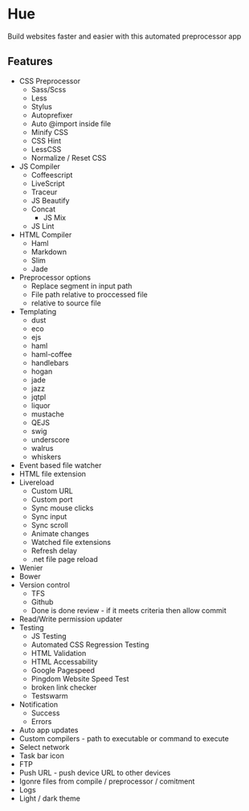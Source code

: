 # Hue
Build websites faster and easier with this automated preprocessor app

## Features

+ CSS Preprocessor
  + Sass/Scss
  + Less
  + Stylus
  + Autoprefixer 
  + Auto @import inside file
  + Minify CSS
  + CSS Hint
  + LessCSS
  + Normalize / Reset CSS
+ JS Compiler
  + Coffeescript
  + LiveScript
  + Traceur
  + JS Beautify
  + Concat
    + JS Mix
  + JS Lint
+ HTML Compiler
  + Haml
  + Markdown
  + Slim
  + Jade
+ Preprocessor options
  + Replace segment in input path
  + File path relative to proccessed file
  + relative to source file
+ Templating
  + dust
  + eco
  + ejs
  + haml
  + haml-coffee
  + handlebars
  + hogan
  + jade
  + jazz
  + jqtpl
  + liquor
  + mustache
  + QEJS
  + swig
  + underscore
  + walrus
  + whiskers
+ Event based file watcher
+ HTML file extension
+ Livereload
  + Custom URL
  + Custom port
  + Sync mouse clicks
  + Sync input
  + Sync scroll
  + Animate changes
  + Watched file extensions
  + Refresh delay
  + .net file page reload
+ Wenier
+ Bower
+ Version control
  + TFS
  + Github
  + Done is done review - if it meets criteria then allow commit
+ Read/Write permission updater
+ Testing
  + JS Testing
  + Automated CSS Regression Testing
  + HTML Validation
  + HTML Accessability
  + Google Pagespeed
  + Pingdom Website Speed Test
  + broken link checker
  + Testswarm
+ Notification
  + Success
  + Errors
+ Auto app updates
+ Custom compilers - path to executable or command to execute
+ Select network
+ Task bar icon
+ FTP
+ Push URL - push device URL to other devices
+ Igonre files from compile / preprocessor / comitment
+ Logs
+ Light / dark theme
